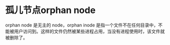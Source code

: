 # 孤儿节点orphan node

orphan node 是无主的 node，orphan inode 是指一个文件不在任何目录中，不能被用户访问到。这样的文件仍然被某些进程占用，当没有进程使用时，该文件就被删除了。